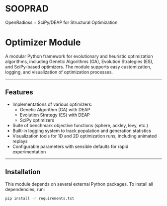 # SOOPRAD
OpenRadioss + SciPy/DEAP for Structural Optimization

# Optimizer Module

A modular Python framework for evolutionary and heuristic optimization algorithms, including Genetic Algorithms (GA), Evolution Strategies (ES), and SciPy-based optimizers. The module supports easy customization, logging, and visualization of optimization processes.

---

## Features

- Implementations of various optimizers:
  - Genetic Algorithm (GA) with DEAP
  - Evolution Strategy (ES) with DEAP
  - SciPy optimizers
- Suite of benchmark objective functions (sphere, ackley, levy, etc.)
- Built-in logging system to track population and generation statistics
- Visualization tools for 1D and 2D optimization runs, including animated replays
- Configurable parameters with sensible defaults for rapid experimentation

---

## Installation

This module depends on several external Python packages. To install all dependencies, run:

```bash
pip install -r requirements.txt